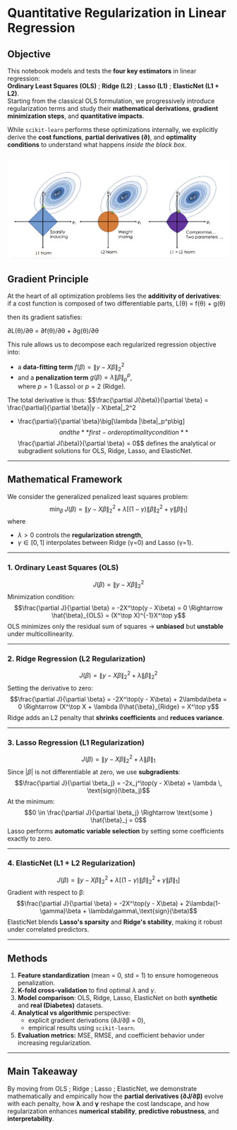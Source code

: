 # Quantitative Regularization in Linear Regression

## Objective  
This notebook models and tests the **four key estimators** in linear regression:  
**Ordinary Least Squares (OLS)** ; **Ridge (L2)** ; **Lasso (L1)** ; **ElasticNet (L1 + L2)**.  
Starting from the classical OLS formulation, we progressively introduce regularization terms and study their **mathematical derivations**, **gradient minimization steps**, and **quantitative impacts**.  

While `scikit-learn` performs these optimizations internally, we explicitly derive the **cost functions**, **partial derivatives (∂)**, and **optimality conditions** to understand what happens *inside the black box*.

![alt text](scheme-1.png)
---

## Gradient Principle  

At the heart of all optimization problems lies the **additivity of derivatives**:  
if a cost function is composed of two differentiable parts,
L(θ) = f(θ) + g(θ)

then its gradient satisfies:

∂L(θ)/∂θ = ∂f(θ)/∂θ + ∂g(θ)/∂θ

This rule allows us to decompose each regularized regression objective into:
- a **data-fitting term** $f(\beta) = \|y - X\beta\|_2^2$
- and a **penalization term** $g(\beta) = \lambda \|\beta\|_p^p$,  
    where $p = 1$ (Lasso) or $p = 2$ (Ridge).

The total derivative is thus:
$$\frac{\partial J(\beta)}{\partial \beta}
= \frac{\partial}{\partial \beta}\|y - X\beta\|_2^2
+ \frac{\partial}{\partial \beta}\big[\lambda \|\beta\|_p^p\big]$$
and the **first-order optimality condition**
$$\frac{\partial J(\beta)}{\partial \beta} = 0$$
defines the analytical or subgradient solutions for OLS, Ridge, Lasso, and ElasticNet.

---

## Mathematical Framework  

We consider the generalized penalized least squares problem:
$$\min_{\beta} \; J(\beta) = \|y - X\beta\|_2^2 + 
\lambda \big[(1-\gamma)\|\beta\|_2^2 + \gamma\|\beta\|_1\big]$$
where  
- $\lambda > 0$ controls the **regularization strength**,  
- $\gamma \in [0,1]$ interpolates between Ridge (γ=0) and Lasso (γ=1).

---

### 1. Ordinary Least Squares (OLS)
$$J(\beta) = \|y - X\beta\|_2^2$$
Minimization condition:
$$\frac{\partial J}{\partial \beta} = -2X^\top(y - X\beta) = 0
\Rightarrow \hat{\beta}_{OLS} = (X^\top X)^{-1}X^\top y$$
OLS minimizes only the residual sum of squares → **unbiased** but **unstable** under multicollinearity.

---

### 2. Ridge Regression (L2 Regularization)
$$J(\beta) = \|y - X\beta\|_2^2 + \lambda\|\beta\|_2^2$$
Setting the derivative to zero:
$$\frac{\partial J}{\partial \beta} = -2X^\top(y - X\beta) + 2\lambda\beta = 0
\Rightarrow (X^\top X + \lambda I)\hat{\beta}_{Ridge} = X^\top y$$
Ridge adds an L2 penalty that **shrinks coefficients** and **reduces variance**.

---

### 3. Lasso Regression (L1 Regularization)
$$J(\beta) = \|y - X\beta\|_2^2 + \lambda\|\beta\|_1$$
Since $|\beta|$ is not differentiable at zero, we use **subgradients**:
$$\frac{\partial J}{\partial \beta_j} = -2x_j^\top(y - X\beta) + \lambda \, \text{sign}(\beta_j)$$
At the minimum:
$$0 \in \frac{\partial J}{\partial \beta_j}
\Rightarrow \text{some } \hat{\beta}_j = 0$$
Lasso performs **automatic variable selection** by setting some coefficients exactly to zero.

---

### 4. ElasticNet (L1 + L2 Regularization)
$$J(\beta) = \|y - X\beta\|_2^2 + 
\lambda \big[(1-\gamma)\|\beta\|_2^2 + \gamma\|\beta\|_1\big]$$
Gradient with respect to β:
$$\frac{\partial J}{\partial \beta} = 
-2X^\top(y - X\beta) + 2\lambda(1-\gamma)\beta + \lambda\gamma\,\text{sign}(\beta)$$
ElasticNet blends **Lasso's sparsity** and **Ridge's stability**, making it robust under correlated predictors.

---

## Methods  
1. **Feature standardization** (mean = 0, std = 1) to ensure homogeneous penalization.  
2. **K-fold cross-validation** to find optimal $\lambda$ and $\gamma$.  
3. **Model comparison**: OLS, Ridge, Lasso, ElasticNet on both **synthetic** and **real (Diabetes)** datasets.  
4. **Analytical vs algorithmic** perspective:  
     - explicit gradient derivations (∂J/∂β = 0),  
     - empirical results using `scikit-learn`.  
5. **Evaluation metrics:** MSE, RMSE, and coefficient behavior under increasing regularization.

---

## Main Takeaway  
By moving from OLS ; Ridge ; Lasso ; ElasticNet,  we demonstrate mathematically and empirically how the **partial derivatives (∂J/∂β)** evolve with each penalty,   how **λ** and **γ** reshape the cost landscape,  and how regularization enhances **numerical stability**, **predictive robustness**, and **interpretability**.
